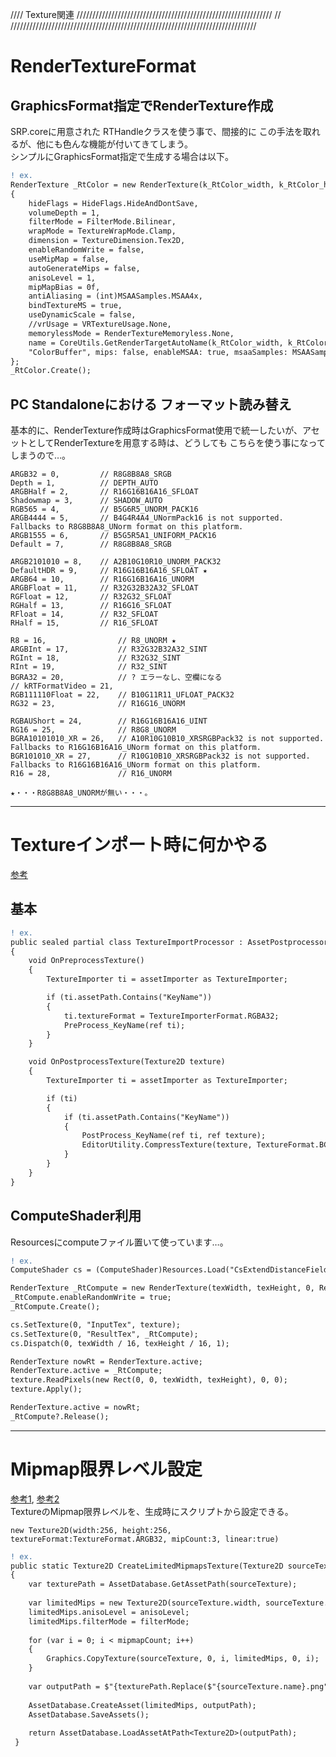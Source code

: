 //// Texture関連 //////////////////////////////////////////////////////////////
//				
//////////////////////////////////////////////////////////////////////////////

# RenderTextureFormat
## GraphicsFormat指定でRenderTexture作成
SRP.coreに用意された RTHandleクラスを使う事で、間接的に この手法を取れるが、他にも色んな機能が付いてきてしまう。  
シンプルにGraphicsFormat指定で生成する場合は以下。  
```diff
! ex.
RenderTexture _RtColor = new RenderTexture(k_RtColor_width, k_RtColor_height, (int)DepthBits.None, GraphicsFormat.R16G16B16A16_SFloat)
{
	hideFlags = HideFlags.HideAndDontSave,
	volumeDepth = 1,
	filterMode = FilterMode.Bilinear,
	wrapMode = TextureWrapMode.Clamp,
	dimension = TextureDimension.Tex2D,
	enableRandomWrite = false,
	useMipMap = false,
	autoGenerateMips = false,
	anisoLevel = 1,
	mipMapBias = 0f,
	antiAliasing = (int)MSAASamples.MSAA4x,
	bindTextureMS = true,
	useDynamicScale = false,
	//vrUsage = VRTextureUsage.None,
	memorylessMode = RenderTextureMemoryless.None,
	name = CoreUtils.GetRenderTargetAutoName(k_RtColor_width, k_RtColor_height, 1, GraphicsFormatUtility.GetRenderTextureFormat(GraphicsFormat.R16G16B16A16_SFloat), 
	"ColorBuffer", mips: false, enableMSAA: true, msaaSamples: MSAASamples.MSAA4x)
};
_RtColor.Create();
```

## PC Standaloneにおける フォーマット読み替え
基本的に、RenderTexture作成時はGraphicsFormat使用で統一したいが、アセットとしてRenderTextureを用意する時は、どうしても こちらを使う事になってしまうので…。
```
ARGB32 = 0,			// R8G8B8A8_SRGB
Depth = 1,			// DEPTH_AUTO
ARGBHalf = 2,		// R16G16B16A16_SFLOAT
Shadowmap = 3,		// SHADOW_AUTO
RGB565 = 4,			// B5G6R5_UNORM_PACK16
ARGB4444 = 5,		// B4G4R4A4_UNormPack16 is not supported. Fallbacks to R8G8B8A8_UNorm format on this platform.
ARGB1555 = 6,		// B5G5R5A1_UNIFORM_PACK16
Default = 7,		// R8G8B8A8_SRGB

ARGB2101010 = 8,	// A2B10G10R10_UNORM_PACK32
DefaultHDR = 9,		// R16G16B16A16_SFLOAT ★
ARGB64 = 10,		// R16G16B16A16_UNORM
ARGBFloat = 11,		// R32G32B32A32_SFLOAT
RGFloat = 12,		// R32G32_SFLOAT
RGHalf = 13,		// R16G16_SFLOAT
RFloat = 14,		// R32_SFLOAT
RHalf = 15,			// R16_SFLOAT

R8 = 16,				// R8_UNORM ★
ARGBInt = 17,			// R32G32B32A32_SINT
RGInt = 18,				// R32G32_SINT
RInt = 19,				// R32_SINT
BGRA32 = 20,			// ? エラーなし、空欄になる
// kRTFormatVideo = 21,
RGB111110Float = 22,	// B10G11R11_UFLOAT_PACK32
RG32 = 23,				// R16G16_UNORM

RGBAUShort = 24,		// R16G16B16A16_UINT
RG16 = 25,				// R8G8_UNORM
BGRA10101010_XR = 26,	// A10R10G10B10_XRSRGBPack32 is not supported. Fallbacks to R16G16B16A16_UNorm format on this platform. 
BGR101010_XR = 27,		// R10G10B10_XRSRGBPack32 is not supported. Fallbacks to R16G16B16A16_UNorm format on this platform.
R16 = 28,				// R16_UNORM

★・・・R8G8B8A8_UNORMが無い・・・。
```


---
# Textureインポート時に何かやる
[参考](https://github.com/keijiro/unity-dither4444/blob/master/Assets/Editor/TextureModifier.cs)
## 基本
```diff
! ex.
public sealed partial class TextureImportProcessor : AssetPostprocessor
{
	void OnPreprocessTexture()
	{
		TextureImporter ti = assetImporter as TextureImporter;

		if (ti.assetPath.Contains("KeyName"))
		{
			ti.textureFormat = TextureImporterFormat.RGBA32;
			PreProcess_KeyName(ref ti);
		}
	}

	void OnPostprocessTexture(Texture2D texture)
	{
		TextureImporter ti = assetImporter as TextureImporter;

		if (ti)
		{
			if (ti.assetPath.Contains("KeyName"))
			{
				PostProcess_KeyName(ref ti, ref texture);
				EditorUtility.CompressTexture(texture, TextureFormat.BC7, TextureCompressionQuality.Best);
			}
		}
	}
}
```

## ComputeShader利用
Resourcesにcomputeファイル置いて使っています…。  
```diff
! ex.
ComputeShader cs = (ComputeShader)Resources.Load("CsExtendDistanceField");

RenderTexture _RtCompute = new RenderTexture(texWidth, texHeight, 0, RenderTextureFormat.ARGBFloat);
_RtCompute.enableRandomWrite = true;
_RtCompute.Create();

cs.SetTexture(0, "InputTex", texture);
cs.SetTexture(0, "ResultTex", _RtCompute);
cs.Dispatch(0, texWidth / 16, texHeight / 16, 1);

RenderTexture nowRt = RenderTexture.active;
RenderTexture.active = _RtCompute;
texture.ReadPixels(new Rect(0, 0, texWidth, texHeight), 0, 0);
texture.Apply();

RenderTexture.active = nowRt;
_RtCompute?.Release();
```


---
# Mipmap限界レベル設定
[参考1](https://github.com/Unity-Technologies/UnityCsReference/blob/master/Runtime/Export/Graphics/Texture.cs#L829), [参考2](https://forum.unity.com/threads/limiting-the-amount-of-mipmap-levels.650011/#post-5089640)  
TextureのMipmap限界レベルを、生成時にスクリプトから設定できる。
```
new Texture2D(width:256, height:256, textureFormat:TextureFormat.ARGB32, mipCount:3, linear:true)
```

```diff
! ex.
public static Texture2D CreateLimitedMipmapsTexture(Texture2D sourceTexture, TextureFormat format, int mipmapCount, bool isLinear, int anisoLevel, FilterMode filterMode)
{
	var texturePath = AssetDatabase.GetAssetPath(sourceTexture);
         
	var limitedMips = new Texture2D(sourceTexture.width, sourceTexture.width, format, mipmapCount, isLinear);
	limitedMips.anisoLevel = anisoLevel;
	limitedMips.filterMode = filterMode;
         
	for (var i = 0; i < mipmapCount; i++)
	{
		Graphics.CopyTexture(sourceTexture, 0, i, limitedMips, 0, i);
	}
         
	var outputPath = $"{texturePath.Replace($"{sourceTexture.name}.png", $"{sourceTexture.name}__LimitedMipCount-{mipmapCount}.asset")}";
         
	AssetDatabase.CreateAsset(limitedMips, outputPath);
	AssetDatabase.SaveAssets();
         
	return AssetDatabase.LoadAssetAtPath<Texture2D>(outputPath);
 }
```